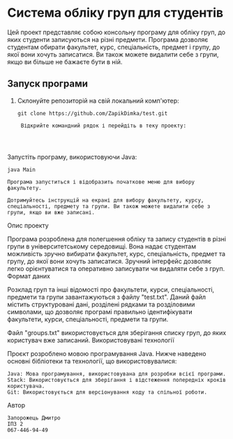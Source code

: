 

# Система обліку груп для студентів

Цей проект представляє собою консольну програму для обліку груп, до яких студенти записуються на різні предмети. Програма дозволяє студентам обирати факультет, курс, спеціальність, предмет і групу, до якої вони хочуть записатися. Ви також можете видалити себе з групи, якщо ви більше не бажаєте бути в ній.

## Запуск програми

1. Склонуйте репозиторій на свій локальний комп'ютер:

   ```shell
   git clone https://github.com/ZapikDimka/test.git

    Відкрийте командний рядок і перейдіть в теку проекту:

    


Запустіть програму, використовуючи Java:



    java Main

    Програма запуститься і відобразить початкове меню для вибору факультету.

    Дотримуйтесь інструкцій на екрані для вибору факультету, курсу, спеціальності, предмету та групи. Ви також можете видалити себе з групи, якщо ви вже записані.

Опис проекту

Програма розроблена для полегшення обліку та запису студентів в різні групи в університетському середовищі. Вона надає студентам можливість зручно вибирати факультет, курс, спеціальність, предмет та групу, до якої вони хочуть записатися. Зручний інтерфейс дозволяє легко орієнтуватися та оперативно записувати чи видаляти себе з груп.
Формат даних

Розклад груп та інші відомості про факультети, курси, спеціальності, предмети та групи завантажуються з файлу "test.txt". Даний файл містить структуровані дані, розділені рядками та розділовими символами, що дозволяє програмі правильно ідентифікувати факультети, курси, спеціальності, предмети та групи.

Файл "groups.txt" використовується для зберігання списку груп, до яких користувач вже записаний.
Використовувані технології

Проєкт розроблено мовою програмування Java. Нижче наведено основні бібліотеки та технології, що використовувалися:

    Java: Мова програмування, використовувана для розробки всієї програми.
    Stack: Використовується для зберігання і відстеження попередніх кроків користувача.
    Git: Використовується для версіонування коду та спільної роботи.

Автор

    Запорожець Дмитро
    ІПЗ 2
    067-446-94-49

